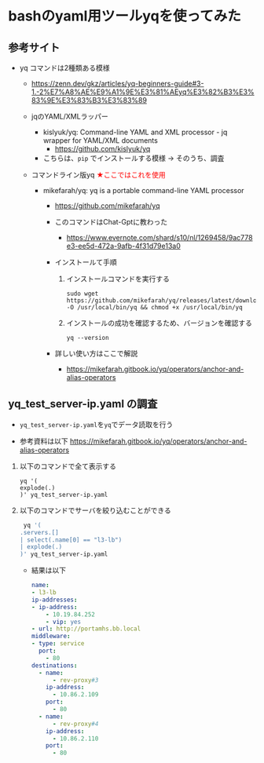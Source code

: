 # bashのyaml用ツールyqを使ってみた

## 参考サイト

- yq コマンドは2種類ある模様
    - https://zenn.dev/gkz/articles/yq-beginners-guide#3-1.-2%E7%A8%AE%E9%A1%9E%E3%81%AEyq%E3%82%B3%E3%83%9E%E3%83%B3%E3%83%89

    - jqのYAML/XMLラッパー
        - kislyuk/yq: Command-line YAML and XML processor - jq wrapper for YAML/XML documents
            - https://github.com/kislyuk/yq
        - こちらは、```pip``` でインストールする模様 → そのうち、調査

    - コマンドライン版yq <span style="color: red; ">★ここではこれを使用</span>
        - mikefarah/yq: yq is a portable command-line YAML processor
            - https://github.com/mikefarah/yq

            - このコマンドはChat-Gptに教わった
                - https://www.evernote.com/shard/s10/nl/1269458/9ac778e3-ee5d-472a-9afb-4f31d79e13a0

            - インストールて手順

                1. インストールコマンドを実行する
                    ```
                    sudo wget https://github.com/mikefarah/yq/releases/latest/download/yq_linux_amd64 -O /usr/local/bin/yq && chmod +x /usr/local/bin/yq
                    ```
                1. インストールの成功を確認するため、バージョンを確認する
                    ```
                    yq --version
                    ```

            - 詳しい使い方はここで解説
                - https://mikefarah.gitbook.io/yq/operators/anchor-and-alias-operators

## yq_test_server-ip.yaml の調査

- ``yq_test_server-ip.yaml``を``yq``でデータ読取を行う

- 参考資料は以下
https://mikefarah.gitbook.io/yq/operators/anchor-and-alias-operators

1. 以下のコマンドで全て表示する
    ```
    yq '(
    explode(.)
    )' yq_test_server-ip.yaml
    ```
    
1. 以下のコマンドでサーバを絞り込むことができる    
    
    ```bash
     yq '(
    .servers.[] 
    | select(.name[0] == "l3-lb")
    | explode(.)
    )' yq_test_server-ip.yaml
    ```    
    - 結果は以下
        ```yaml
        name:
        - l3-lb
        ip-addresses:
        - ip-address:
            - 10.19.84.252
            - vip: yes
        - url: http://portamhs.bb.local
        middleware:
        - type: service
          port:
            - 80
        destinations:
          - name:
              - rev-proxy#3
            ip-address:
              - 10.86.2.109
            port:
              - 80
          - name:
              - rev-proxy#4
            ip-address:
              - 10.86.2.110
            port:
              - 80        
        ```
